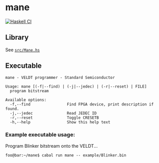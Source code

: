# mane
[![Haskell CI](https://github.com/standardsemiconductor/mane/actions/workflows/haskell.yml/badge.svg)](https://github.com/standardsemiconductor/mane/actions/workflows/haskell.yml)

## Library
See [`src/Mane.hs`](https://github.com/standardsemiconductor/mane/blob/master/src/Mane.hs)

## Executable

```
mane - VELDT programmer - Standard Semiconductor

Usage: mane [(-f|--find) | (-j|--jedec) | (-r|--reset) | FILE]
  program bitstream

Available options:
  -f,--find                Find FPGA device, print description if found.
  -j,--jedec               Read JEDEC ID
  -r,--reset               Toggle CRESETB
  -h,--help                Show this help text 
```

### Example executable usage: 
Program Blinker bitstream onto the VELDT...
```console
foo@bar:~/mane$ cabal run mane -- example/Blinker.bin
```